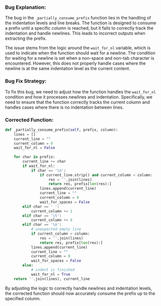 ### Bug Explanation:
The bug in the `_partially_consume_prefix` function lies in the handling of the indentation levels and line breaks. The function is designed to consume a prefix until a specific column is reached, but it fails to correctly track the indentation and handle newlines. This leads to incorrect outputs when extracting the prefix.

The issue stems from the logic around the `wait_for_nl` variable, which is used to indicate when the function should wait for a newline. The condition for waiting for a newline is set when a non-space and non-tab character is encountered. However, this does not properly handle cases where the newline is at the same indentation level as the current content.

### Bug Fix Strategy:
To fix this bug, we need to adjust how the function handles the `wait_for_nl` condition and how it processes newlines and indentation. Specifically, we need to ensure that the function correctly tracks the current column and handles cases where there is no indentation between lines.

### Corrected Function:
```python
def _partially_consume_prefix(self, prefix, column):
    lines = [] 
    current_line = ""
    current_column = 0
    wait_for_nl = False
    
    for char in prefix: 
        current_line += char 
        if wait_for_nl:
            if char == '\n':
                if current_line.strip() and current_column < column: 
                    res = ''.join(lines)
                    return res, prefix[len(res):]
                lines.append(current_line) 
                current_line = ""
                current_column = 0
                wait_for_spaces = False
        elif char == ' ': 
            current_column += 1
        elif char == '\t': 
            current_column += 4 
        elif char == '\n': 
            # unexpected empty line 
            if current_column < column:
                res = ''.join(lines)
                return res, prefix[len(res):]
            lines.append(current_line) 
            current_line = ""
            current_column = 0
            wait_for_spaces = False
        else: 
            # indent is finished 
            wait_for_nl = True 
    return ''.join(lines), current_line
```

By adjusting the logic to correctly handle newlines and indentation levels, the corrected function should now accurately consume the prefix up to the specified column.